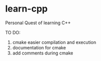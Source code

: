 # learn-cpp
Personal Quest of learning C++

TO DO: 
1. cmake easier compilation and execution 
2. documentation for cmake
3. add comments during cmake